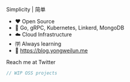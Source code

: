 Simplicity | 简单
- ❤️ Open Source
- 💪 Go, gRPC, Kubernetes, Linkerd, MongoDB
- ☁️ Cloud Infrastructure
- ㈻ Always learning
- 📒 https://blog.yongweilun.me

Reach me at Twitter

```go
// WIP OSS projects
```
